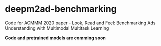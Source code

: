 # deepm2ad-benchmarking
Code for ACMMM 2020 paper - Look, Read and Feel: Benchmarking Ads Understanding with Multimodal Multitask Learning


**Code and pretrained models are comming soon**
